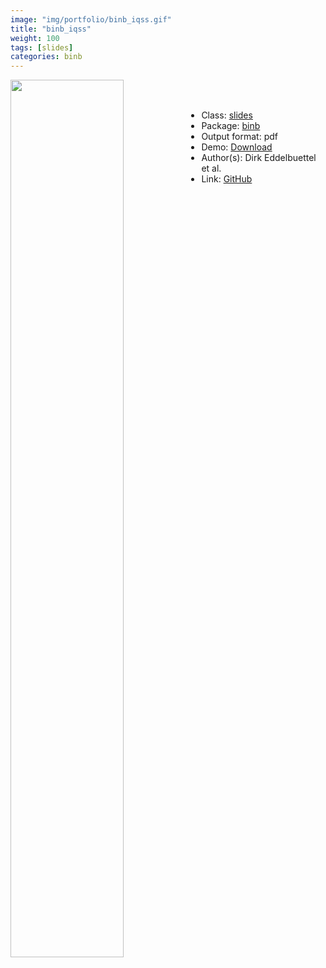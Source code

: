```yaml
---
image: "img/portfolio/binb_iqss.gif"
title: "binb_iqss"
weight: 100
tags: [slides]
categories: binb
---
```




<!--more-->

<p><a href="../../img/portfolio/binb_iqss.gif"><img class = "jf-image-shadow" src="../../img/portfolio/binb_iqss.gif" width="60%"  align="left"></a></p>

<br><br>

- Class: [slides](../../tags/slides)
- Package: [binb](binb)
- Output format: pdf
- Demo: [Download](https://eddelbuettel.github.io/binb/iqss_minimal.pdf)
- Author(s): Dirk Eddelbuettel et al.
- Link: [GitHub](https://github.com/eddelbuettel/binb)


